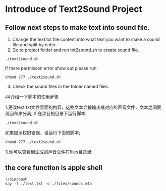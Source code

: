 # Introduce of Text2Sound Project

## Follow next steps to make text into sound file.

1. Change the text.txt file content into what text you want to make a sound file and split by enter.
2. Go to project folder and run txt2sound.sh to create sound file.

```shell
./text2sound.sh
```

If there permisson error show out please run:

```shell
chmod 777 ./text2sound.sh
```

3. Check the sound files in the folder named files.

##介绍一下脚本的使用步骤

1.更改text.txt文件里面的内容，这些文本会被输出成对应的声音文件，文本之间要用回车来分离;
2.在项目根目录下运行脚本;

```shell
./text2sound.sh
```

如果提示权限错误，请运行下面的脚本;

```shell
chmod 777 ./text2sound.sh 
```

3.你可以查看到生成的声音文件在files目录里;

## the core function is apple shell

```shell
!/bin/bash
say -f ./text.txt -o ./files/sounds.m4a 
```
